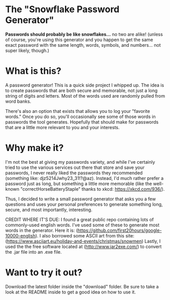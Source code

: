 # The "Snowflake Password Generator"

__Passwords should probably be like snowflakes...__ no two are alike! (unless of course, you're using this generator and you happen to get the same exact password with the same length, words, symbols, and numbers... not super likely, though.)

# What is this?
A password generator! This is a quick side project I whipped up. The idea is to create passwords that are both secure and memorable, not just a long string of digits and letters. Most of the words used are randomly pulled from word banks.

There's also an option that exists that allows you to log your "favorite words." Once you do so, you'll occasionally see some of those words in passwords the tool generates. Hopefully that should make for passwords that are a little more relevant to you and your interests.

# Why make it?
I'm not the best at giving my passwords variety, and while I've certainly tried to use the various services out there that store and save your passwords, I never really liked the passwords they recommended (something like: djz5214Jwhy23_31!?@az). Instead, I'd much rather prefer a password just as long, but something a little more memorable (like the well-known "correctHorseBatteryStaple" thanks to xkcd: https://xkcd.com/936/).

Thus, I decided to write a small password generator that asks you a few questions and uses your personal preferences to generate something long, secure, and most importantly, interesting.

CREDIT WHERE IT'S DUE:
I found a great public repo containing lots of commonly-used english words. I've used some of these to generate most words in the generator. Here it is: (https://github.com/first20hours/google-10000-english).
I also borrowed some ASCII art from this site: (https://www.asciiart.eu/holiday-and-events/christmas/snowmen)
Lastly, I used the the free software located at (http://www.jar2exe.com/) to convert the .jar file into an .exe file.

# Want to try it out?
Download the latest folder inside the "download" folder. Be sure to take a look at the README inside to get a good idea on how to use it.
